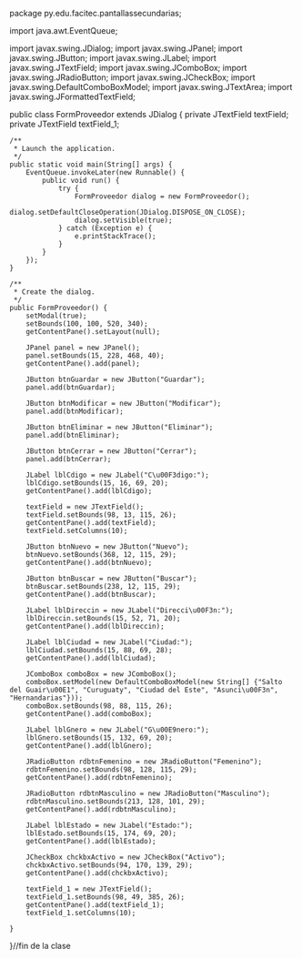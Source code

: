 package py.edu.facitec.pantallassecundarias;

import java.awt.EventQueue;

import javax.swing.JDialog;
import javax.swing.JPanel;
import javax.swing.JButton;
import javax.swing.JLabel;
import javax.swing.JTextField;
import javax.swing.JComboBox;
import javax.swing.JRadioButton;
import javax.swing.JCheckBox;
import javax.swing.DefaultComboBoxModel;
import javax.swing.JTextArea;
import javax.swing.JFormattedTextField;

public class FormProveedor extends JDialog {
	private JTextField textField;
	private JTextField textField_1;

	/**
	 * Launch the application.
	 */
	public static void main(String[] args) {
		EventQueue.invokeLater(new Runnable() {
			public void run() {
				try {
					FormProveedor dialog = new FormProveedor();
					dialog.setDefaultCloseOperation(JDialog.DISPOSE_ON_CLOSE);
					dialog.setVisible(true);
				} catch (Exception e) {
					e.printStackTrace();
				}
			}
		});
	}

	/**
	 * Create the dialog.
	 */
	public FormProveedor() {
		setModal(true);
		setBounds(100, 100, 520, 340);
		getContentPane().setLayout(null);
		
		JPanel panel = new JPanel();
		panel.setBounds(15, 228, 468, 40);
		getContentPane().add(panel);
		
		JButton btnGuardar = new JButton("Guardar");
		panel.add(btnGuardar);
		
		JButton btnModificar = new JButton("Modificar");
		panel.add(btnModificar);
		
		JButton btnEliminar = new JButton("Eliminar");
		panel.add(btnEliminar);
		
		JButton btnCerrar = new JButton("Cerrar");
		panel.add(btnCerrar);
		
		JLabel lblCdigo = new JLabel("C\u00F3digo:");
		lblCdigo.setBounds(15, 16, 69, 20);
		getContentPane().add(lblCdigo);
		
		textField = new JTextField();
		textField.setBounds(98, 13, 115, 26);
		getContentPane().add(textField);
		textField.setColumns(10);
		
		JButton btnNuevo = new JButton("Nuevo");
		btnNuevo.setBounds(368, 12, 115, 29);
		getContentPane().add(btnNuevo);
		
		JButton btnBuscar = new JButton("Buscar");
		btnBuscar.setBounds(238, 12, 115, 29);
		getContentPane().add(btnBuscar);
		
		JLabel lblDireccin = new JLabel("Direcci\u00F3n:");
		lblDireccin.setBounds(15, 52, 71, 20);
		getContentPane().add(lblDireccin);
		
		JLabel lblCiudad = new JLabel("Ciudad:");
		lblCiudad.setBounds(15, 88, 69, 28);
		getContentPane().add(lblCiudad);
		
		JComboBox comboBox = new JComboBox();
		comboBox.setModel(new DefaultComboBoxModel(new String[] {"Salto del Guair\u00E1", "Curuguaty", "Ciudad del Este", "Asunci\u00F3n", "Hernandarias"}));
		comboBox.setBounds(98, 88, 115, 26);
		getContentPane().add(comboBox);
		
		JLabel lblGnero = new JLabel("G\u00E9nero:");
		lblGnero.setBounds(15, 132, 69, 20);
		getContentPane().add(lblGnero);
		
		JRadioButton rdbtnFemenino = new JRadioButton("Femenino");
		rdbtnFemenino.setBounds(98, 128, 115, 29);
		getContentPane().add(rdbtnFemenino);
		
		JRadioButton rdbtnMasculino = new JRadioButton("Masculino");
		rdbtnMasculino.setBounds(213, 128, 101, 29);
		getContentPane().add(rdbtnMasculino);
		
		JLabel lblEstado = new JLabel("Estado:");
		lblEstado.setBounds(15, 174, 69, 20);
		getContentPane().add(lblEstado);
		
		JCheckBox chckbxActivo = new JCheckBox("Activo");
		chckbxActivo.setBounds(94, 170, 139, 29);
		getContentPane().add(chckbxActivo);
		
		textField_1 = new JTextField();
		textField_1.setBounds(98, 49, 385, 26);
		getContentPane().add(textField_1);
		textField_1.setColumns(10);

	}
	
	
	
	
}//fin de la clase